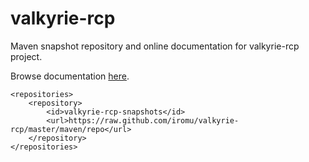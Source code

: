 valkyrie-rcp
============

Maven snapshot repository and online documentation for valkyrie-rcp project.


Browse documentation [here](http://iromu.github.com/valkyrie-rcp/).

	<repositories>
	    <repository>
	        <id>valkyrie-rcp-snapshots</id>
	        <url>https://raw.github.com/iromu/valkyrie-rcp/master/maven/repo</url>
	    </repository>
	</repositories>